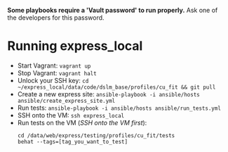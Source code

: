 **Some playbooks require a 'Vault password' to run properly.** Ask one of the developers for this password.

# Running express_local
* Start Vagrant: `vagrant up`
* Stop Vagrant: `vagrant halt`
* Unlock your SSH key: `cd ~/express_local/data/code/dslm_base/profiles/cu_fit && git pull`
* Create a new express site: `ansible-playbook -i ansible/hosts ansible/create_express_site.yml`
* Run tests: `ansible-playbook -i ansible/hosts ansible/run_tests.yml`
* SSH onto the VM: `ssh express_local`
* Run tests on the VM (_SSH onto the VM first_):
  ```
  cd /data/web/express/testing/profiles/cu_fit/tests
  behat --tags=[tag_you_want_to_test]
  ```
